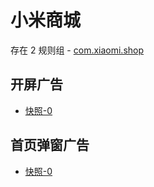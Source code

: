 # 小米商城

存在 2 规则组 - [com.xiaomi.shop](/src/apps/com.xiaomi.shop.ts)

## 开屏广告

- [快照-0](https://gkd-kit.gitee.io/import/12472631)

## 首页弹窗广告

- [快照-0](https://gkd-kit.gitee.io/import/12649330)
